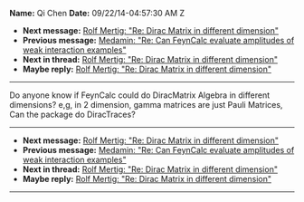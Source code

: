 **Name:** Qi Chen
**Date:** 09/22/14-04:57:30 AM Z

  - **Next message:** [Rolf Mertig: "Re: Dirac Matrix in different
    dimension"](0792.html)
  - **Previous message:** [Medamin: "Re: Can FeynCalc evaluate
    amplitudes of weak interaction examples"](0790.html)
  - **Next in thread:** [Rolf Mertig: "Re: Dirac Matrix in different
    dimension"](0792.html)
  - **Maybe reply:** [Rolf Mertig: "Re: Dirac Matrix in different
    dimension"](0792.html)

-----

Do anyone know if FeynCalc could do DiracMatrix Algebra in different
dimensions? e,g, in 2 dimension, gamma matrices are just Pauli Matrices,
Can the package do DiracTraces?  

-----

  - **Next message:** [Rolf Mertig: "Re: Dirac Matrix in different
    dimension"](0792.html)
  - **Previous message:** [Medamin: "Re: Can FeynCalc evaluate
    amplitudes of weak interaction examples"](0790.html)
  - **Next in thread:** [Rolf Mertig: "Re: Dirac Matrix in different
    dimension"](0792.html)
  - **Maybe reply:** [Rolf Mertig: "Re: Dirac Matrix in different
    dimension"](0792.html)

-----

